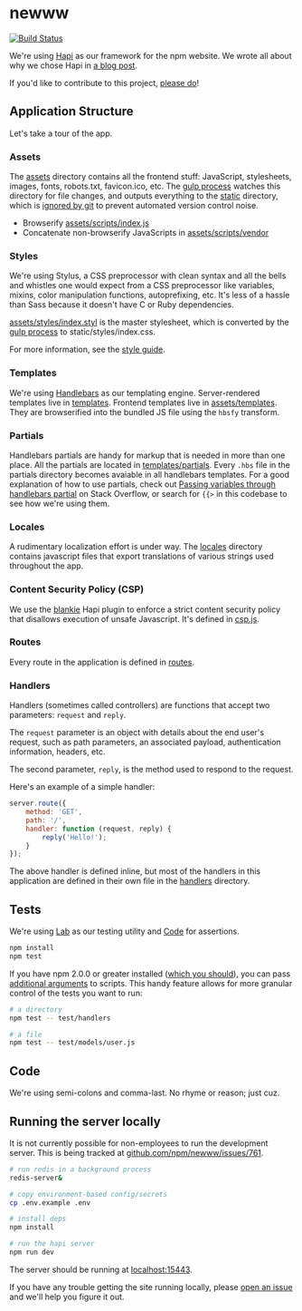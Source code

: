 # newww

[![Build Status](https://travis-ci.org/npm/newww.svg)](https://travis-ci.org/npm/newww)

We're using [Hapi](https://github.com/spumko/hapi) as our framework for the npm website. We wrote all about why we chose Hapi in [a blog
post](http://blog.npmjs.org/post/88024339405/nearing-practical-maintainability).

If you'd like to contribute to this project,
[please do](https://github.com/npm/newww/blob/master/CONTRIBUTING.md)!

## Application Structure

Let's take a tour of the app.

### Assets

The [assets](assets) directory contains all the frontend stuff: JavaScript, stylesheets, images, fonts, robots.txt, favicon.ico, etc. The [gulp process](gulpfile.js) watches this directory for file changes, and outputs everything to the [static](static) directory, which is [ignored by git](.gitignore) to prevent automated version control noise.

- Browserify [assets/scripts/index.js](assets/scripts/index.js)
- Concatenate non-browserify JavaScripts in [assets/scripts/vendor](assets/scripts/vendor)

### Styles

We're using Stylus, a CSS preprocessor with clean syntax and all the bells and whistles one would expect from a CSS preprocessor like variables, mixins, color manipulation functions, autoprefixing, etc. It's less of a hassle than Sass because it doesn't have C or Ruby dependencies.

[assets/styles/index.styl](assets/styles/index.styl) is the master stylesheet, which is converted by the  [gulp process](gulpfile.js) to static/styles/index.css.

For more information, see the [style guide](assets/styles/README.md).

### Templates

We're using [Handlebars](http://handlebarsjs.com/) as our templating engine. Server-rendered templates live in [templates](templates). Frontend templates live in [assets/templates](assets/templates). They are browserified into the bundled JS file using the `hbsfy` transform.

### Partials

Handlebars partials are handy for markup that is needed in more than one place. All the partials are located in [templates/partials](templates/partials). Every `.hbs` file in the partials directory becomes avaiable in all handlebars templates. For a good explanation of how to use partials, check out [Passing variables through handlebars partial](http://stackoverflow.com/questions/11523331/passing-variables-through-handlebars-partial) on Stack Overflow, or search for `{{>` in this codebase to see how we're using them.

### Locales

A rudimentary localization effort is under way. The [locales](locales) directory contains javascript files that export translations of various strings used throughout the app.

### Content Security Policy (CSP)

We use the [blankie](https://github.com/nlf/blankie) Hapi plugin to enforce a strict content security policy that disallows execution of unsafe Javascript. It's defined in [csp.js](lib/csp.js).

### Routes

Every route in the application is defined in [routes](/routes).

### Handlers

Handlers (sometimes called controllers) are functions that accept two parameters: `request` and `reply`.

The `request` parameter is an object with details about the end user's request, such as path parameters, an associated payload, authentication information, headers, etc.

The second parameter, `reply`, is the method used to respond to the request.

Here's an example of a simple handler:

```js
server.route({
    method: 'GET',
    path: '/',
    handler: function (request, reply) {
        reply('Hello!');
    }
});
```

The above handler is defined inline, but most of the handlers in this application are defined in their own file in the [handlers](handlers) directory.

## Tests

We're using [Lab](https://github.com/spumko/lab) as our testing utility and
[Code](https://www.npmjs.com/package/code) for assertions.

```sh
npm install
npm test
```

If you have npm 2.0.0 or greater installed ([which you should](https://docs.npmjs.com/getting-started/installing-node)),
you can pass [additional arguments](https://docs.npmjs.com/cli/run-script) to scripts. This handy feature
allows for more granular control of the tests you want to run:

```sh
# a directory
npm test -- test/handlers

# a file
npm test -- test/models/user.js
```

## Code

We're using semi-colons and comma-last. No rhyme or reason; just cuz.

## Running the server locally

It is not currently possible for non-employees to run the development server. This is being tracked at [github.com/npm/newww/issues/761](https://github.com/npm/newww/issues/761).

```sh
# run redis in a background process
redis-server&

# copy environment-based config/secrets
cp .env.example .env

# install deps
npm install

# run the hapi server
npm run dev
```

The server should be running at [localhost:15443](https://localhost:15443).

If you have any trouble getting the site running locally, please [open an issue](https://github.com/npm/newww/issues/new) and we'll help you figure it out.
